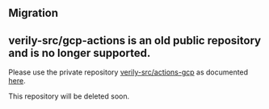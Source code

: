 ## Migration

## verily-src/gcp-actions is an old public repository and is no longer supported.

Please use the private repository
[verily-src/actions-gcp](https://github.com/verily-src/actions-gcp) as
documented
[here](https://g3doc.corp.google.com/company/teams/verily/software/handbook/github/guides/continuous_integration.md#build-and-push-docker-image).

This repository will be deleted soon.
